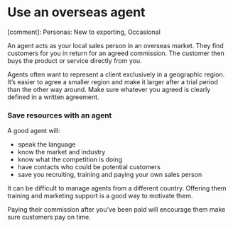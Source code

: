 # Use an overseas agent
[comment]: Personas: New to exporting, Occasional

An agent acts as your local sales person in an overseas market. They find customers for you in return for an agreed commission. The customer then buys the product or service directly from you.  

Agents often want to represent a client exclusively in a geographic region. It&rsquo;s easier to agree a smaller region and make it larger after a trial period than the other way around. Make sure whatever you agreed is clearly defined in a written agreement.

### Save resources with an agent

A good agent will: 

- speak the language
- know the market and industry
- know what the competition is doing
- have contacts who could be potential customers
- save you recruiting, training and paying your own sales person

It can be difficult to manage agents from a different country. Offering them training and marketing support is a good way to motivate them. 

Paying their commission after you&rsquo;ve been paid will encourage them make sure customers pay on time. 
